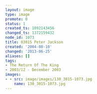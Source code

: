 ```yaml
---
layout: image
type: image
promote: 0
status: 1
created_ts: 1092143456
changed_ts: 1372159432
node_id: 1073
title: 03015 Peter Jackson
created: '2004-08-10'
changed: '2013-06-25'
aliases: []
tags:
- The Return Of The King
- 2003/12 - December 2003
images:
- - src: image/images/130_3015-1073.jpg
    name: 130_3015-1073.jpg
---
```


